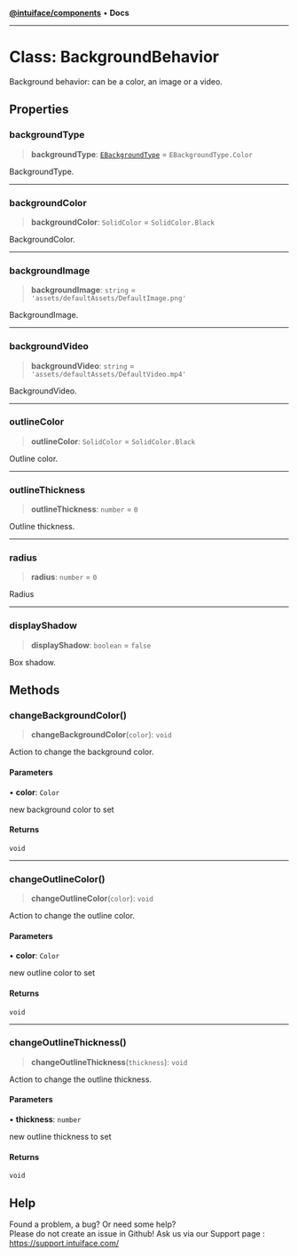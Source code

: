 [**@intuiface/components**](../README.md) • **Docs**

***

# Class: BackgroundBehavior

Background behavior: can be a color, an image or a video.

## Properties

### backgroundType

> **backgroundType**: [`EBackgroundType`](../enumerations/EBackgroundType.md) = `EBackgroundType.Color`

BackgroundType.

***

### backgroundColor

> **backgroundColor**: `SolidColor` = `SolidColor.Black`

BackgroundColor.

***

### backgroundImage

> **backgroundImage**: `string` = `'assets/defaultAssets/DefaultImage.png'`

BackgroundImage.

***

### backgroundVideo

> **backgroundVideo**: `string` = `'assets/defaultAssets/DefaultVideo.mp4'`

BackgroundVideo.

***

### outlineColor

> **outlineColor**: `SolidColor` = `SolidColor.Black`

Outline color.

***

### outlineThickness

> **outlineThickness**: `number` = `0`

Outline thickness.

***

### radius

> **radius**: `number` = `0`

Radius

***

### displayShadow

> **displayShadow**: `boolean` = `false`

Box shadow.

## Methods

### changeBackgroundColor()

> **changeBackgroundColor**(`color`): `void`

Action to change the background color.

#### Parameters

• **color**: `Color`

new background color to set

#### Returns

`void`

***

### changeOutlineColor()

> **changeOutlineColor**(`color`): `void`

Action to change the outline color.

#### Parameters

• **color**: `Color`

new outline color to set

#### Returns

`void`

***

### changeOutlineThickness()

> **changeOutlineThickness**(`thickness`): `void`

Action to change the outline thickness.

#### Parameters

• **thickness**: `number`

new outline thickness to set

#### Returns

`void`


## Help
Found a problem, a bug? Or need some help?  
Please do not create an issue in Github! Ask us via our Support page : https://support.intuiface.com/